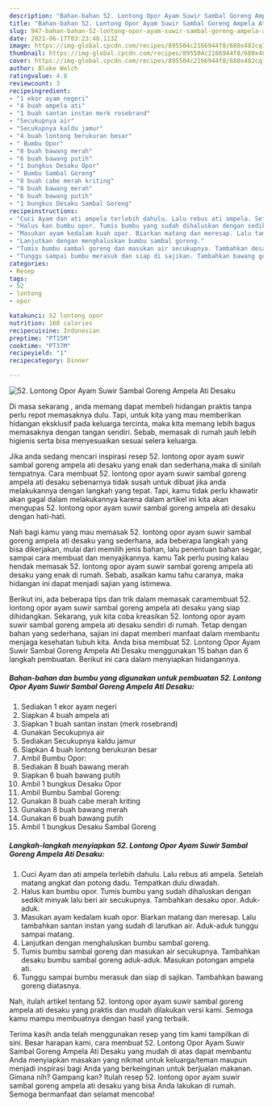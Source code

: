 ```yaml
---
description: "Bahan-bahan 52. Lontong Opor Ayam Suwir Sambal Goreng Ampela Ati Desaku yang enak dan Mudah Dibuat"
title: "Bahan-bahan 52. Lontong Opor Ayam Suwir Sambal Goreng Ampela Ati Desaku yang enak dan Mudah Dibuat"
slug: 947-bahan-bahan-52-lontong-opor-ayam-suwir-sambal-goreng-ampela-ati-desaku-yang-enak-dan-mudah-dibuat
date: 2021-06-17T03:23:48.113Z
image: https://img-global.cpcdn.com/recipes/895504c2166944f8/680x482cq70/52-lontong-opor-ayam-suwir-sambal-goreng-ampela-ati-desaku-foto-resep-utama.jpg
thumbnail: https://img-global.cpcdn.com/recipes/895504c2166944f8/680x482cq70/52-lontong-opor-ayam-suwir-sambal-goreng-ampela-ati-desaku-foto-resep-utama.jpg
cover: https://img-global.cpcdn.com/recipes/895504c2166944f8/680x482cq70/52-lontong-opor-ayam-suwir-sambal-goreng-ampela-ati-desaku-foto-resep-utama.jpg
author: Blake Welch
ratingvalue: 4.8
reviewcount: 3
recipeingredient:
- "1 ekor ayam negeri"
- "4 buah ampela ati"
- "1 buah santan instan merk rosebrand"
- "Secukupnya air"
- "Secukupnya kaldu jamur"
- "4 buah lontong berukuran besar"
- " Bumbu Opor"
- "8 buah bawang merah"
- "6 buah bawang putih"
- "1 bungkus Desaku Opor"
- " Bumbu Sambal Goreng"
- "8 buah cabe merah kriting"
- "8 buah bawang merah"
- "6 buah bawang putih"
- "1 bungkus Desaku Sambal Goreng"
recipeinstructions:
- "Cuci Ayam dan ati ampela terlebih dahulu. Lalu rebus ati ampela. Setelah matang angkat dan potong dadu. Tempatkan dulu diwadah."
- "Halus kan bumbu opor. Tumis bumbu yang sudah dihaluskan dengan sedikit minyak lalu beri air secukupnya. Tambahkan desaku opor. Aduk-aduk."
- "Masukan ayam kedalam kuah opor. Biarkan matang dan meresap. Lalu tambahkan santan instan yang sudah di larutkan air. Aduk-aduk tunggu sampai matang."
- "Lanjutkan dengan menghaluskan bumbu sambal goreng."
- "Tumis bumbu sambal goreng dan masukan air secukupnya. Tambahkan desaku bumbu sambal goreng aduk-aduk. Masukan potongan ampela ati."
- "Tunggu sampai bumbu merasuk dan siap di sajikan. Tambahkan bawang goreng diatasnya."
categories:
- Resep
tags:
- 52
- lontong
- opor

katakunci: 52 lontong opor 
nutrition: 160 calories
recipecuisine: Indonesian
preptime: "PT15M"
cooktime: "PT37M"
recipeyield: "1"
recipecategory: Dinner

---
```



![52. Lontong Opor Ayam Suwir Sambal Goreng Ampela Ati Desaku](https://img-global.cpcdn.com/recipes/895504c2166944f8/680x482cq70/52-lontong-opor-ayam-suwir-sambal-goreng-ampela-ati-desaku-foto-resep-utama.jpg)

Di masa  sekarang , anda memang dapat membeli hidangan praktis tanpa perlu repot memasaknya dulu. Tapi, untuk kita yang mau memberikan hidangan eksklusif pada keluarga tercinta, maka kita memang lebih bagus memasaknya dengan tangan sendiri. Sebab, memasak di rumah jauh lebih higienis serta bisa menyesuaikan sesuai selera keluarga.

Jika anda sedang mencari inspirasi resep 52. lontong opor ayam suwir sambal goreng ampela ati desaku yang enak dan sederhana,maka di sinilah tempatnya. Cara membuat 52. lontong opor ayam suwir sambal goreng ampela ati desaku  sebenarnya tidak susah untuk dibuat jika anda melakukannya dengan langkah yang tepat. Tapi, kamu tidak perlu khawatir akan gagal dalam melakukannya 
karena dalam artikel ini kita akan mengupas 52. lontong opor ayam suwir sambal goreng ampela ati desaku dengan hati-hati.  



Nah bagi kamu yang mau memasak 52. lontong opor ayam suwir sambal goreng ampela ati desaku yang sederhana, ada beberapa langkah yang bisa dikerjakan, mulai dari memilih jenis bahan, lalu penentuan bahan segar, sampai cara membuat dan menyajikannya. kamu Tak perlu pusing kalau hendak memasak 52. lontong opor ayam suwir sambal goreng ampela ati desaku yang enak di rumah. Sebab, asalkan kamu  tahu caranya, maka hidangan ini dapat menjadi sajian yang istimewa.

Berikut ini, ada beberapa tips dan trik dalam memasak caramembuat 52. lontong opor ayam suwir sambal goreng ampela ati desaku yang siap dihidangkan. Sekarang, yuk kita coba kreasikan 52. lontong opor ayam suwir sambal goreng ampela ati desaku sendiri di rumah. Tetap dengan bahan yang sederhana, sajian ini dapat memberi manfaat dalam membantu menjaga kesehatan tubuh kita. Anda bisa membuat 52. Lontong Opor Ayam Suwir Sambal Goreng Ampela Ati Desaku menggunakan 15 bahan dan 6 langkah pembuatan. Berikut ini cara dalam menyiapkan hidangannya.

<!--inarticleads1-->

##### Bahan-bahan dan bumbu yang digunakan untuk pembuatan 52. Lontong Opor Ayam Suwir Sambal Goreng Ampela Ati Desaku:

1. Sediakan 1 ekor ayam negeri
1. Siapkan 4 buah ampela ati
1. Siapkan 1 buah santan instan (merk rosebrand)
1. Gunakan Secukupnya air
1. Sediakan Secukupnya kaldu jamur
1. Siapkan 4 buah lontong berukuran besar
1. Ambil  Bumbu Opor:
1. Sediakan 8 buah bawang merah
1. Siapkan 6 buah bawang putih
1. Ambil 1 bungkus Desaku Opor
1. Ambil  Bumbu Sambal Goreng:
1. Gunakan 8 buah cabe merah kriting
1. Gunakan 8 buah bawang merah
1. Gunakan 6 buah bawang putih
1. Ambil 1 bungkus Desaku Sambal Goreng




<!--inarticleads2-->

##### Langkah-langkah menyiapkan 52. Lontong Opor Ayam Suwir Sambal Goreng Ampela Ati Desaku:

1. Cuci Ayam dan ati ampela terlebih dahulu. Lalu rebus ati ampela. Setelah matang angkat dan potong dadu. Tempatkan dulu diwadah.
1. Halus kan bumbu opor. Tumis bumbu yang sudah dihaluskan dengan sedikit minyak lalu beri air secukupnya. Tambahkan desaku opor. Aduk-aduk.
1. Masukan ayam kedalam kuah opor. Biarkan matang dan meresap. Lalu tambahkan santan instan yang sudah di larutkan air. Aduk-aduk tunggu sampai matang.
1. Lanjutkan dengan menghaluskan bumbu sambal goreng.
1. Tumis bumbu sambal goreng dan masukan air secukupnya. Tambahkan desaku bumbu sambal goreng aduk-aduk. Masukan potongan ampela ati.
1. Tunggu sampai bumbu merasuk dan siap di sajikan. Tambahkan bawang goreng diatasnya.




Nah, itulah artikel tentang  52. lontong opor ayam suwir sambal goreng ampela ati desaku  yang praktis dan mudah dilakukan versi kami. Semoga kamu mampu membuatnya dengan hasil yang terbaik. 

Terima kasih anda telah menggunakan resep yang tim kami tampilkan di sini. Besar harapan kami, cara membuat  52. Lontong Opor Ayam Suwir Sambal Goreng Ampela Ati Desaku yang mudah di atas dapat membantu Anda menyiapkan masakan yang nikmat untuk keluarga/teman maupun menjadi inspirasi bagi Anda yang berkeinginan untuk berjualan makanan. Gimana nih? Gampang kan? Itulah resep 52. lontong opor ayam suwir sambal goreng ampela ati desaku yang bisa Anda lakukan di rumah. Semoga bermanfaat dan selamat mencoba!

